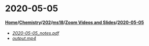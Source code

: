 # 2020-05-05
#### [Home](../../../../..)/[Chemistry](../../../..)/[202](../../..)/[ms18](../..)/[Zoom Videos and Slides](..)/[2020-05-05]()
- [_2020-05-05_notes.pdf_](2020-05-05_notes.pdf)
- [_output.mp4_](output.mp4)
